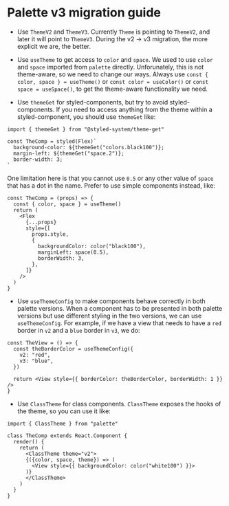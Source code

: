 # Palette v3 migration guide

- Use `ThemeV2` and `ThemeV3`.
  Currently `Theme` is pointing to `ThemeV2`, and later it will point to `ThemeV3`. During the v2 -> v3 migration, the more explicit we are, the better.

- Use `useTheme` to get access to `color` and `space`.
  We used to use `color` and `space` imported from `palette` directly. Unforunately, this is not theme-aware, so we need to change our ways. Always use `const { color, space } = useTheme()` or `const color = useColor()` or `const space = useSpace()`, to get the theme-aware functionality we need.

- Use `themeGet` for styled-components, but try to avoid styled-components.
  If you need to access anything from the theme within a styled-component, you should use `themeGet` like:

```tsx
import { themeGet } from "@styled-system/theme-get"

const TheComp = styled(Flex)`
  background-color: ${themeGet("colors.black100")};
  margin-left: ${themeGet("space.2")};
  border-width: 3;
`
```

One limitation here is that you cannot use `0.5` or any other value of `space` that has a dot in the name. Prefer to use simple components instead, like:

```tsx
const TheComp = (props) => {
  const { color, space } = useTheme()
  return (
    <Flex
      {...props}
      style={[
        props.style,
        {
          backgroundColor: color("black100"),
          marginLeft: space(0.5),
          borderWidth: 3,
        },
      ]}
    />
  )
}
```

- Use `useThemeConfig` to make components behave correctly in both palette versions.
  When a component has to be presented in both palette versions but use different styling in the two versions, we can use `useThemeConfig`.
  For example, if we have a view that needs to have a `red` border in `v2` and a `blue` border in `v3`, we do:

```tsx
const TheView = () => {
  const theBorderColor = useThemeConfig({
    v2: "red",
    v3: "blue",
  })

  return <View style={{ borderColor: theBorderColor, borderWidth: 1 }} />
}
```

- Use `ClassTheme` for class components.
  `ClassTheme` exposes the hooks of the theme, so you can use it like:

```tsx
import { ClassTheme } from "palette"

class TheComp extends React.Component {
  render() {
    return (
      <ClassTheme theme="v2">
      {({color, space, theme}) => (
        <View style={{ backgroundColor: color("white100") }}>
      )}
      </ClassTheme>
    )
  }
}
```
